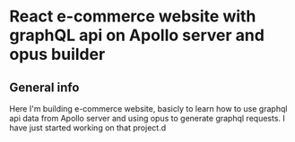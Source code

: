 # React e-commerce website with graphQL api on Apollo server and opus builder

## General info

Here I'm building e-commerce website, basicly to learn how to use graphql api data from Apollo server and using opus to generate graphql requests.
I have just started working on that project.d
